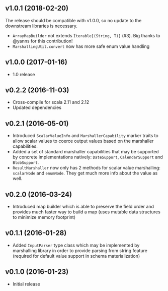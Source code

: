 ## v1.0.1 (2018-02-20)

The release should be compatible with v1.0.0, so no update to the downstream libraries is necessary. 

* `ArrayMapBuilder` not extends `Iterable[(String, T)]` (#3). Big thanks to @yanns for this contribution! 
* `MarshallingUtil.convert` now has more safe enum value handling

## v1.0.0 (2017-01-16)

* 1.0 release

## v0.2.2 (2016-11-03)

* Cross-compile for scala 2.11 and 2.12
* Updated dependencies

## v0.2.1 (2016-05-01)

* Introduced `ScalarValueInfo` and `MarshallerCapability` marker traits to allow scalar values to coerce output values based on the marshaller capabilities.
* Added a set of standard marshaller capabilities that may be supported by concrete implementations natively: `DateSupport`, `CalendarSupport` and `BlobSupport`.   
* `ResultMarshaller` now only has 2 methods for scalar value marshalling: `scalarNode` and `enumNode`. They get much more info about the value as well.

## v0.2.0 (2016-03-24)

* Introduced map builder which is able to preserve the field order and provides much faster way to build a 
  map (uses mutable data structures to minimize memory footprint)

## v0.1.1 (2016-01-28)

* Added `InputParser` type class which may be implemented by marshalling library in order to provide parsing from string feature 
  (required for default value support in schema materialization)

## v0.1.0 (2016-01-23)

* Initial release 